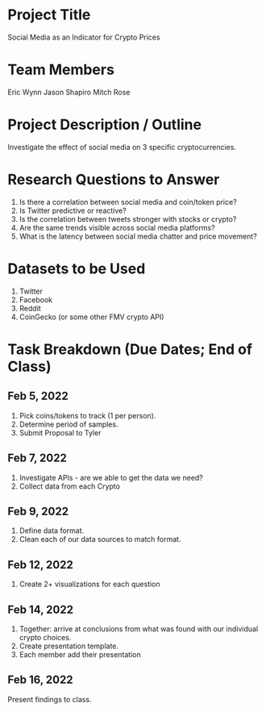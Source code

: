 # Project Title

Social Media as an Indicator for Crypto Prices

# Team Members

Eric Wynn
Jason Shapiro
Mitch Rose

# Project Description / Outline

Investigate the effect of social media on 3 specific cryptocurrencies.

# Research Questions to Answer

1. Is there a correlation between social media and coin/token price?
1. Is Twitter predictive or reactive?
1. Is the correlation between tweets stronger with stocks or crypto?
1. Are the same trends visible across social media platforms?
1. What is the latency between social media chatter and price movement?

# Datasets to be Used

1. Twitter
1. Facebook
1. Reddit
1. CoinGecko (or some other FMV crypto API)

# Task Breakdown (Due Dates; End of Class)

## Feb 5, 2022

1. Pick coins/tokens to track (1 per person).
1. Determine period of samples.
1. Submit Proposal to Tyler

## Feb 7, 2022

1. Investigate APIs - are we able to get the data we need?
1. Collect data from each Crypto

## Feb 9, 2022

1. Define data format.
1. Clean each of our data sources to match format.

## Feb 12, 2022

1. Create 2+ visualizations for each question

## Feb 14, 2022

1. Together: arrive at conclusions from what was found with our individual crypto choices.
1. Create presentation template.
1. Each member add their presentation

## Feb 16, 2022

Present findings to class.

